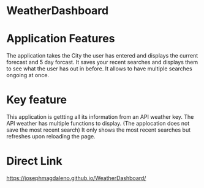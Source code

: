 # WeatherDashboard
# Application Features
The application takes the City the user has entered and displays the current forecast and 5 day forcast.
It saves your recent searches and displays them to see what the user has out in before.
It allows to have multiple searches ongoing at once.
# Key feature
This application is gettting all its information from an API weather key.
The API weather has multiple functions to display.
(The applocation does not save the most recent search)
It only shows the most recent searches but refreshes upon reloading the page.
# Direct Link
https://josephmagdaleno.github.io/WeatherDashboard/
